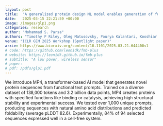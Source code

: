 ```yaml
---
layout: post
title:  "A generalized protein design ML model enables generation of functional de novo proteins"
date:   2025-03-15 22:21:59 +00:00
image: /images/glp1.png
categories: research
author: "Mohammad S. Parsa"
authors: "Timothy P Riley, Oleg Matusovsky, Pourya Kalantari, Kooshiar Azimian, Kathy Y Wei, <u>Mohammad S. Parsa</u>"
venue: "ICLR GEM 2025 Workshop (Spotlight paper)"
arxiv: https://www.biorxiv.org/content/10.1101/2025.03.21.644400v1
# code: https://github.com/leonidk/fmb-plus
# website: https://leonidk.github.io/fmb-plus
# subtitle: "A low power, wireless sensor"
# paper: 
# pdf: /pdfs/glp1.pdf
---
```

We introduce MP4, a transformer-based AI model that generates novel protein sequences from functional text prompts. Trained on a diverse dataset of 138,000 tokens and 3.2 billion data points, MP4 creates proteins with specified functions like binding or catalysis, achieving high structural stability and experimental success. We tested over 1,000 unique prompts, producing sequences with natural amino acid distributions and predicted foldability (average pLDDT 82.6). Experimentally, 84% of 94 selected sequences expressed well in a cell-free system.
